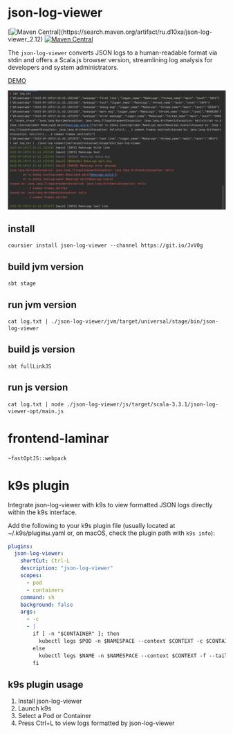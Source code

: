 # json-log-viewer

[![Maven Central](https://img.shields.io/maven-central/v/ru.d10xa/json-log-viewer_2.12.svg?label=Maven%20Central%20(Scala%202.12))](https://search.maven.org/artifact/ru.d10xa/json-log-viewer_2.12)
[![Maven Central](https://img.shields.io/maven-central/v/ru.d10xa/json-log-viewer_3.svg?label=Maven%20Central%20(Scala%203))](https://search.maven.org/artifact/ru.d10xa/json-log-viewer_3)


The `json-log-viewer` converts JSON logs to a human-readable
format via stdin and offers a Scala.js browser version,
streamlining log analysis for developers and system administrators.

[DEMO](https://d10xa.ru/json-log-viewer/)

![screenshot.png](screenshot.png)

## install

```
coursier install json-log-viewer --channel https://git.io/JvV0g
```

## build jvm version

```
sbt stage
```

## run jvm version

```
cat log.txt | ./json-log-viewer/jvm/target/universal/stage/bin/json-log-viewer
```

## build js version

```
sbt fullLinkJS
```

## run js version

```
cat log.txt | node ./json-log-viewer/js/target/scala-3.3.1/json-log-viewer-opt/main.js
```

# frontend-laminar

```~fastOptJS::webpack```

# k9s plugin

Integrate json-log-viewer with k9s to view formatted JSON logs directly within the k9s interface.

Add the following to your k9s plugin file 
(usually located at ~/.k9s/pluginы.yaml or, on macOS, check the plugin path with `k9s info`):

```yaml
plugins:
  json-log-viewer:
    shortCut: Ctrl-L
    description: "json-log-viewer"
    scopes:
      - pod
      - containers
    command: sh
    background: false
    args:
      - -c
      - |
        if [ -n "$CONTAINER" ]; then
          kubectl logs $POD -n $NAMESPACE --context $CONTEXT -c $CONTAINER -f --tail 500 | json-log-viewer; read -p "Press [Enter] to close..."
        else
          kubectl logs $NAME -n $NAMESPACE --context $CONTEXT -f --tail 500 | json-log-viewer; read -p "Press [Enter] to close..."
        fi
```

##  k9s plugin usage

1. Install json-log-viewer
2. Launch k9s
3. Select a Pod or Container
4. Press Ctrl+L to view logs formatted by json-log-viewer
